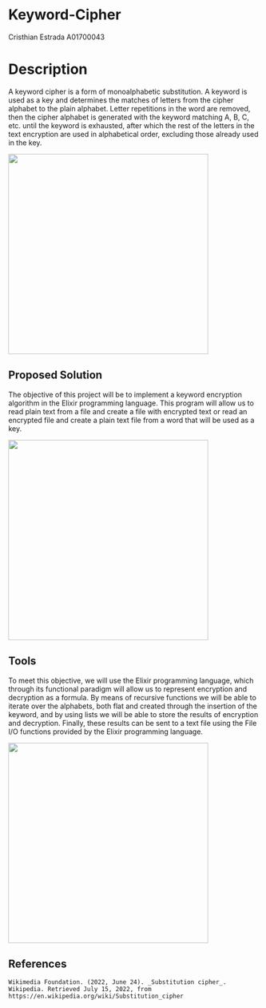 ﻿# Keyword-Cipher

Cristhian Estrada A01700043


# Description

A keyword cipher is a form of monoalphabetic substitution. A keyword is used as a key and determines the matches of letters from the cipher alphabet to the plain alphabet. Letter repetitions in the word are removed, then the cipher alphabet is generated with the keyword matching A, B, C, etc. until the keyword is exhausted, after which the rest of the letters in the text encryption are used in alphabetical order, excluding those already used in the key.

<a href="url"><img src="https://slideplayer.com/slide/16787073/97/images/4/Mixed+Alphabet+Keyword.jpg" align="center" height="400" width="400" ></a>


##  Proposed Solution
The objective of this project will be to implement a keyword encryption algorithm in the Elixir programming language. This program will allow us to read plain text from a file and create a file with encrypted text or  read an encrypted file and create a plain text file from a word that will be used as a key.

<a href="url"><img src="https://www.atpinc.com/upload/images/2020/04-22/4e79465eb02f4422a7c4bba9f99ffa09.jpg" align="center" height="400" width="400" ></a>



##  Tools

To meet this objective, we will use the Elixir programming language, which through its functional paradigm will allow us to represent encryption and decryption as a formula.  By means of recursive functions we will be able to iterate over the alphabets, both flat and created through the insertion of the keyword, and by using lists we will be able to store the results of encryption and decryption.  Finally, these results can be sent to a text file using the File I/O functions provided by the Elixir programming language.

<a href="url"><img src="https://images.slideplayer.com/23/6671828/slides/slide_24.jpg" align="center" height="400" width="400" ></a>


## References

    Wikimedia Foundation. (2022, June 24). _Substitution cipher_. Wikipedia. Retrieved July 15, 2022, from https://en.wikipedia.org/wiki/Substitution_cipher
    


